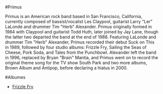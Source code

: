 #Primus

Primus is an American rock band based in San Francisco, California, currently composed of bassist/vocalist Les Claypool, guitarist Larry "Ler" LaLonde and drummer Tim "Herb" Alexander. Primus originally formed in 1984 with Claypool and guitarist Todd Huth, later joined by Jay Lane, though the latter two departed the band at the end of 1988. Featuring LaLonde and drummer Tim "Herb" Alexander, Primus recorded their debut Suck on This in 1989, followed by four studio albums: Frizzle Fry, Sailing the Seas of Cheese, Pork Soda, and Tales from the Punchbowl. Alexander left the band in 1996, replaced by Bryan "Brain" Mantia, and Primus went on to record the original theme song for the TV show South Park and two more albums, Brown Album and Antipop, before declaring a hiatus in 2000.

#Albumes

* [Frizzle Fry](frizzle_fry/README.md)
